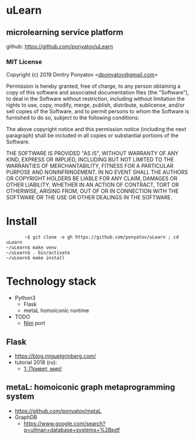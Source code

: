 # uLearn
## microlearning service platform

github: https://github.com/ponyatov/uLearn

### MIT License

Copyright (c) 2019 Dmitry Ponyatov <<dponyatov@gmail.com>>

Permission is hereby granted, free of charge, to any person obtaining a copy
of this software and associated documentation files (the "Software"), to deal
in the Software without restriction, including without limitation the rights
to use, copy, modify, merge, publish, distribute, sublicense, and/or sell
copies of the Software, and to permit persons to whom the Software is
furnished to do so, subject to the following conditions:

The above copyright notice and this permission notice (including the next paragraph)
shall be included in all copies or substantial portions of the Software.

THE SOFTWARE IS PROVIDED "AS IS", WITHOUT WARRANTY OF ANY KIND, EXPRESS OR
IMPLIED, INCLUDING BUT NOT LIMITED TO THE WARRANTIES OF MERCHANTABILITY,
FITNESS FOR A PARTICULAR PURPOSE AND NONINFRINGEMENT. IN NO EVENT SHALL THE
AUTHORS OR COPYRIGHT HOLDERS BE LIABLE FOR ANY CLAIM, DAMAGES OR OTHER
LIABILITY, WHETHER IN AN ACTION OF CONTRACT, TORT OR OTHERWISE, ARISING FROM,
OUT OF OR IN CONNECTION WITH THE SOFTWARE OR THE USE OR OTHER DEALINGS
IN THE SOFTWARE.


# Install

```
       ~$ git clone -o gh https://github.com/ponyatov/uLearn ; cd uLearn
~/uLearn$ make venv
~/uLearn$ . bin/activate
~/uLearn$ make install
```

# Technology stack

* Python3
  * Flask
  * metaL homoiconic runtime
* TODO
  * [Nim](https://nim-lang.org/) port

## Flask

* https://blog.miguelgrinberg.com/
* tutorial 2018 (ru):
  * [1: Привет, мир!](https://habr.com/ru/post/346306/)

## metaL: homoiconic graph metaprogramming system

* https://github.com/ponyatov/metaL
* GraphDB
  * https://www.google.com/search?q=ullman+database+systems+%2Bpdf
